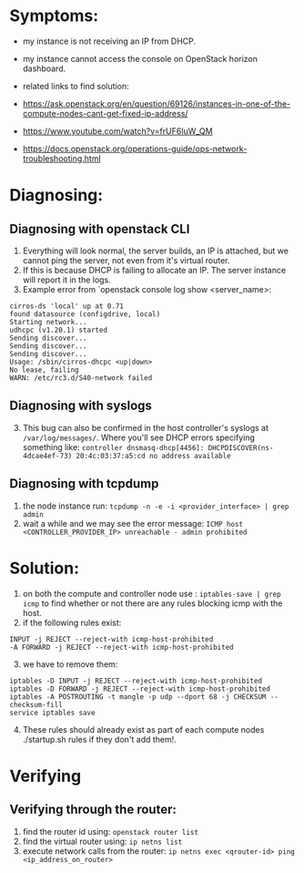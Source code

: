 # Symptoms:
- my instance is not receiving an IP from DHCP.
- my instance cannot access the console on OpenStack horizon dashboard.

- related links to find solution:
- https://ask.openstack.org/en/question/69126/instances-in-one-of-the-compute-nodes-cant-get-fixed-ip-address/
- https://www.youtube.com/watch?v=frUF6IuW_QM
- https://docs.openstack.org/operations-guide/ops-network-troubleshooting.html

# Diagnosing:
## Diagnosing with openstack CLI
1. Everything will look normal, the server builds, an IP is attached, but we cannot ping the server, not even from it's virtual router. 
2. If this is because DHCP is failing to allocate an IP. The server instance will report it in the logs.
3. Example error from `openstack console log show <server_name>:
```
cirros-ds 'local' up at 0.71
found datasource (configdrive, local)
Starting network...
udhcpc (v1.20.1) started
Sending discover...
Sending discover...
Sending discover...
Usage: /sbin/cirros-dhcpc <up|down>
No lease, failing
WARN: /etc/rc3.d/S40-network failed
```
## Diagnosing with syslogs
3. This bug can also be confirmed in the host controller's syslogs at `/var/log/messages/`. Where you'll see DHCP errors specifying something like: `controller dnsmasq-dhcp[4456]: DHCPDISCOVER(ns-4dcae4ef-73) 20:4c:03:37:a5:cd no address available`
## Diagnosing with tcpdump
1. the node instance run: `tcpdump -n -e -i <provider_interface> | grep admin`
2. wait a while and we may see the error message: `ICMP host <CONTROLLER_PROVIDER_IP> unreachable - admin prohibited`
# Solution:
1. on both the compute and controller node use : `iptables-save | grep icmp` to find whether or not there are any rules blocking icmp with the host.
2. if the following rules exist:
```
INPUT -j REJECT --reject-with icmp-host-prohibited
-A FORWARD -j REJECT --reject-with icmp-host-prohibited
```
3. we have to remove them:
```
iptables -D INPUT -j REJECT --reject-with icmp-host-prohibited
iptables -D FORWARD -j REJECT --reject-with icmp-host-prohibited
iptables -A POSTROUTING -t mangle -p udp --dport 68 -j CHECKSUM --checksum-fill
service iptables save
```
4. These rules should already exist as part of each compute nodes ./startup.sh rules if they don't add them!.
# Verifying
## Verifying through the router:
1. find the router id using: `openstack router list`
2. find the virtual router using: `ip netns list`
3. execute network calls from the router: `ip netns exec <qrouter-id> ping <ip_address_on_router>`
